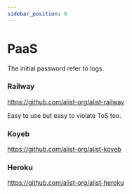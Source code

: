 ```yaml
---
sidebar_position: 6
---
```


# PaaS

The initial password refer to logs.

### Railway

https://github.com/alist-org/alist-railway

Easy to use but easy to violate ToS too.

### Koyeb
https://github.com/alist-org/alist-koyeb

### Heroku

https://github.com/alist-org/alist-heroku